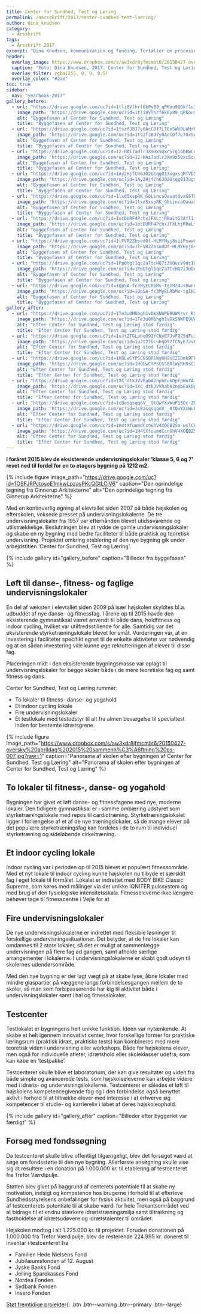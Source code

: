 ```yaml
---
title: Center for Sundhed, Test og Læring
permalink: /aarsskrift/2017/center-sundhed-test-laering/
author: dina_knudsen
category:
  - Årsskrift
tags:
  - Årsskrift 2017
excerpt: "Dina Knudsen, kommunikation og funding, fortæller om processen med at få etableret Center for Sundhed, Test og Læring - og hvordan vi bruger funding mere strategisk til at sikre faciliteterne på skolen."
header:
  overlay_image: https://www.dropbox.com/s/aw3xdr8jfmcmbt6/20150427-oversky%20aprildag%202015%20sammenh%C3%A6ftning%20ps-007.jpg?raw=1
  caption: "Foto: Dina Knudsen, 2017. Center for Sundhed, Test og Læring er den sorte tilbygning til højre i billedet"
  overlay_filter: rgba(255, 0, 0, 0.5)
  overlay_color: "#2ae"
toc: true
sidebar:
  nav: "yearbook-2017"
gallery_before:
  - url: "https://drive.google.com/uc?id=1tli8Vlhrf6k0y89_qPKou9QGkf1uIYRO"
    image_path: "https://drive.google.com/uc?id=1tli8Vlhrf6k0y89_qPKou9QGkf1uIYRO"
    alt: "Byggefasen af Center for Sundhed, Test og Læring"
    title: "Byggefasen af Center for Sundhed, Test og Læring"
  - url: "https://drive.google.com/uc?id=1tszfJBJ7y0AcCDf7LT0xSWV8LWHrPNnr"
    image_path: "https://drive.google.com/uc?id=1tszfJBJ7y0AcCDf7LT0xSWV8LWHrPNnr"
    alt: "Byggefasen af Center for Sundhed, Test og Læring"
    title: "Byggefasen af Center for Sundhed, Test og Læring"
  - url: "https://drive.google.com/uc?id=12-HAi7adlr3Xm9x5Qxc5cg1bbBwC4FbJ"
    image_path: "https://drive.google.com/uc?id=12-HAi7adlr3Xm9x5Qxc5cg1bbBwC4FbJ"
    alt: "Byggefasen af Center for Sundhed, Test og Læring"
    title: "Byggefasen af Center for Sundhed, Test og Læring"
  - url: "https://drive.google.com/uc?id=1Ay2HjfCh6JO2Ucqg013ugxsqMfVD5R-t"
    image_path: "https://drive.google.com/uc?id=1Ay2HjfCh6JO2Ucqg013ugxsqMfVD5R-t"
    alt: "Byggefasen af Center for Sundhed, Test og Læring"
    title: "Byggefasen af Center for Sundhed, Test og Læring"
  - url: "https://drive.google.com/uc?id=1lxd5xspRK_GbLincaOauatQvxG5Thegg"
    image_path: "https://drive.google.com/uc?id=1lxd5xspRK_GbLincaOauatQvxG5Thegg"
    alt: "Byggefasen af Center for Sundhed, Test og Læring"
    title: "Byggefasen af Center for Sundhed, Test og Læring"
  - url: "https://drive.google.com/uc?id=1ocDURF4PchxJFXLtjRRaLtG3Afl1jYXs"
    image_path: "https://drive.google.com/uc?id=1ocDURF4PchxJFXLtjRRaLtG3Afl1jYXs"
    alt: "Byggefasen af Center for Sundhed, Test og Læring"
    title: "Byggefasen af Center for Sundhed, Test og Læring"
  - url: "https://drive.google.com/uc?id=1lFVR2ZbsodOf-HLMYHyj8siiPswwGbI7"
    image_path: "https://drive.google.com/uc?id=1lFVR2ZbsodOf-HLMYHyj8siiPswwGbI7"
    alt: "Byggefasen af Center for Sundhed, Test og Læring"
    title: "Byggefasen af Center for Sundhed, Test og Læring"
  - url: "https://drive.google.com/uc?id=1PpQtgl1qc2aTtcHQ7i3UQucv9dcIGpeE"
    image_path: "https://drive.google.com/uc?id=1PpQtgl1qc2aTtcHQ7i3UQucv9dcIGpeE"
    alt: "Byggefasen af Center for Sundhed, Test og Læring"
    title: "Byggefasen af Center for Sundhed, Test og Læring"
  - url: "https://drive.google.com/uc?id=1QpSA-fc3MyELRbMv-tgIHZ4usRwnUQls"
    image_path: "https://drive.google.com/uc?id=1QpSA-fc3MyELRbMv-tgIHZ4usRwnUQls"
    alt: "Byggefasen af Center for Sundhed, Test og Læring"
    title: "Byggefasen af Center for Sundhed, Test og Læring"
gallery_after:
  - url: "https://drive.google.com/uc?id=1Te3u0M6hgh1vDkSNWPE9UWKrvr_RS-na"
    image_path: "https://drive.google.com/uc?id=1Te3u0M6hgh1vDkSNWPE9UWKrvr_RS-na"
    alt: "Efter Center for Sundhed, Test og Læring stod færdig"
    title: "Efter Center for Sundhed, Test og Læring stod færdig"
  - url: "https://drive.google.com/uc?id=1uJt2TGLubqO92fCNyE7JvFQ75dFu38K_"
    image_path: "https://drive.google.com/uc?id=1uJt2TGLubqO92fCNyE7JvFQ75dFu38K_"
    alt: "Efter Center for Sundhed, Test og Læring stod færdig"
    title: "Efter Center for Sundhed, Test og Læring stod færdig"
  - url: "https://drive.google.com/uc?id=1HOLwCYPSCGS8RlWyRH9sCZIDmk9Fkq2k"
    image_path: "https://drive.google.com/uc?id=1HOLwCYPSCGS8RlWyRH9sCZIDmk9Fkq2k"
    alt: "Efter Center for Sundhed, Test og Læring stod færdig"
    title: "Efter Center for Sundhed, Test og Læring stod færdig"
  - url: "https://drive.google.com/uc?id=1XC_dtkJVVhabA2npbEukDpFpWnfA_PfS"
    image_path: "https://drive.google.com/uc?id=1XC_dtkJVVhabA2npbEukDpFpWnfA_PfS"
    alt: "Efter Center for Sundhed, Test og Læring stod færdig"
    title: "Efter Center for Sundhed, Test og Læring stod færdig"
  - url: "https://drive.google.com/uc?id=1cBasqsqqoV__9tQwYXxWuP15Oc-ZLSMC"
    image_path: "https://drive.google.com/uc?id=1cBasqsqqoV__9tQwYXxWuP15Oc-ZLSMC"
    alt: "Efter Center for Sundhed, Test og Læring stod færdig"
    title: "Efter Center for Sundhed, Test og Læring stod færdig"
  - url: "https://drive.google.com/uc?id=1H4tXfuumdCcnGhV4XOEBZSa-wslCRHkc"
    image_path: "https://drive.google.com/uc?id=1H4tXfuumdCcnGhV4XOEBZSa-wslCRHkc"
    alt: "Efter Center for Sundhed, Test og Læring stod færdig"
    title: "Efter Center for Sundhed, Test og Læring stod færdig"
---
```


**I foråret 2015 blev de eksisterende undervisningslokaler ‘klasse 5, 6 og 7’ revet ned til fordel for en to etagers bygning på 1212 m2.**

{% include figure image_path="https://drive.google.com/uc?id=1OSFJRPctosoE1mkwLpzasPKcQGtLCjV6" caption="Den oprindelige tegning fra Ginnerup Arkitekterne" alt="Den oprindelige tegning fra Ginnerup Arkitekterne" %}

Med en kontinuerlig øgning af elevtallet siden 2007 på både højskolen og efterskolen, voksede presset på undervisningslokalerne. De tre undervisningslokaler fra 1957 var efterhånden blevet utidssvarende og utilstrækkelige. Beslutningen blev at rydde de gamle undervisningslokaler og skabe en ny bygning med bedre faciliteter til både praktisk og teoretisk undervisning. Projektet omkring etablering af den nye bygning gik under arbejdstitlen ‘Center for Sundhed, Test og Læring’. 

{% include gallery id="gallery_before" caption="Billeder fra byggefasen" %}

## Løft til danse-, fitness- og faglige undervisningslokaler

En del af væksten i elevtallet siden 2009 på især højskolen skyldtes bl.a. udbuddet af nye danse- og fitnessfag. I årene op til 2015 havde den eksisterende gymnastiksal været anvendt til både dans, holdfitness og indoor cycling, hvilket var utilfredsstillende for alle. Samtidig var det eksisterende styrketræningslokale blevet for småt. Vurderingen var, at en investering i faciliteter specifikt egnet til de enkelte aktiviteter var nødvendig og at en sådan investering ville kunne øge rekrutteringen af elever til disse fag.

Placeringen midt i den eksisterende bygningsmasse var oplagt til undervisningslokaler for begge skoler både i de mere teoretiske fag og samt fitness og dans. 

Center for Sundhed, Test og Læring rummer: 

- To lokaler til fitness- danse- og yogahold
- Et indoor cycling lokale
- Fire undervisningslokaler 
- Et testlokale med testudstyr til alt fra almen bevægelse til specialtest inden for bestemte idrætsgrene. 

{% include figure image_path="https://www.dropbox.com/s/aw3xdr8jfmcmbt6/20150427-oversky%20aprildag%202015%20sammenh%C3%A6ftning%20ps-007.jpg?raw=1" caption="Panorama af skolen efter bygningen af Center for Sundhed, Test og Læring" alt="Panorama af skolen efter bygningen af Center for Sundhed, Test og Læring" %}

## To lokaler til fitness-, danse- og yogahold

Bygningen har givet et løft danse- og fitnessfagene med nye, moderne lokaler. Den tidligere gymnastiksal er i samme ombæring udstyret som styrketræningslokale med repos til cardiotræning. Styrketræningslokalet ligger i forlængelse af et af de nye træningslokaler, så de mange elever på det populære styrketræningsfag kan fordeles i de to rum til individuel styrketræning og sideløbende cirkeltræning. 

## Et indoor cycling lokale

Indoor cycling var i perioden op til 2015 blevet et populært fitnessområde. Med et nyt lokale til indoor cycling kunne højskolen nu tilbyde et særskilt fag i eget lokale til formålet. Lokalet er indrettet med BODY BIKE Classic Supreme, som køres med målinger via det unikke IQNITER pulssystem og med brug af den fysiologiske intensitetsskala. Fitnesseleverne ikke længere behøver tage til fitnesscentre i Vejle for at 

## Fire undervisningslokaler

De nye undervisningslokalerne er indrettet med fleksible løsninger til forskellige undervisningssituationer. Det betyder, at de fire lokaler kan omdannes til 2 store lokaler, så det er muligt at sammenlægge undervisningen på flere fag ad gangen, samt afholde særlige arrangementer i lokalerne. I undervisningslokalerne er skabt godt udsyn til skolernes udendørsområde. 

Med den nye bygning er der lagt vægt på at skabe lyse, åbne lokaler med mindre glaspartier på væggene langs forbindelsesgangen mellem de to skoler, så man som forbipasserende har kig til aktivitet både i undervisningslokaler samt i hal og fitnesslokaler.

## Testcenter

Testlokalet er bygningens helt unikke funktion. Ideen var nytænkende. At skabe et helt igennem innovativt center, hvor forskellige former for praktiske læringsrum (praktisk idræt, praktiske tests) kan kombineres med mere teoretisk viden i undervisning eller workshops. Både for højskolens elever, men også for individuelle atleter, idrætshold eller skoleklasser udefra, som kan købe en ‘testpakke’. 

Testcenteret skulle blive et laboratorium, der kan give resultater og viden fra både simple og avancerede tests, som højskoleeleverne kan arbejde videre med i idræts- og undervisningslokalerne. Testcenteret er således et løft til højskolens kompetencegivende fag og i den forbindelse også benyttet aktivt i forhold til at tiltrække elever med interesse i at erhverve sig kompetencer til studie- og karriereliv i løbet af deres højskoleophold. 

{% include gallery id="gallery_after" caption="Billeder efter byggeriet var færdigt" %}

## Forsøg med fondssøgning

Da testcenteret skulle blive offentligt tilgængeligt, blev det forsøget værd at søge om fondsstøtte til den nye bygning. Allerførste ansøgning skulle vise sig at resultere i en donation på 1.000.000 kr. til etablering af testcenteret fra Trefor Værdipulje.

Støtten blev givet på baggrund af centerets potentiale til at skabe ny motivation, indsigt og kompetence hos brugerne i forhold til at efterleve Sundhedsstyrelsens anbefalinger for fysisk aktivitet, men også på baggrund af testcenterets potentiale til at skabe værdi for hele Trekantsområdet ved at bidrage til et endnu stærkere idrætstræningsmiljø samt tiltrækning og fastholdelse af idrætsudøvere og idrætstalenter til området. 

Højskolen modtog i alt 1.225.000 kr. til projektet. Foruden donationen på 1.000.000 fra Trefor Værdipulje, blev de resterende 224.995 kr. doneret til inventar i testcenteret fra

- Familien Hede Nielsens Fond
- Jubilæumsfonden af 12. August
- Jyske Banks Fond
- Jelling Sparekasses Fond
- Nordea Fonden
- Sydbank Fonden
- Insero Fonden

[<i class='fas fa-money-bill-alt'></i> Støt fremtidige projekter](https://fond.vih.dk){: .btn .btn--warning .btn--primary .btn--large}
